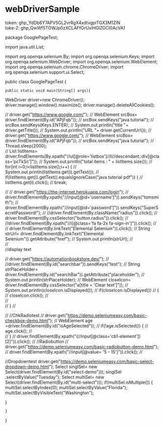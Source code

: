 # webDriverSample
token: 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\
toke-2: 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

package GooglePageTest;

import java.util.List;

import org.openqa.selenium.By;
import org.openqa.selenium.Keys;
import org.openqa.selenium.WebDriver;
import org.openqa.selenium.WebElement;
import org.openqa.selenium.chrome.ChromeDriver;
import org.openqa.selenium.support.ui.Select;


public class GooglePageTest {

	public static void main(String[] args){
 WebDriver driver=new ChromeDriver();
 driver.manage().window().maximize();
 driver.manage().deleteAllCookies();
 
// driver.get("https://www.google.com/"); 
// WebElement srcBox= driver.findElement(By.id("APjFqb"));
// srcBox.sendKeys("java tutorial");
// srcBox.sendKeys(Keys.ENTER);
// System.out.println("title "+ driver.getTitle());
// System.out.println("URL "+ driver.getCurrentUrl());
// driver.get("https://www.google.com/"); 
//		 WebElement srcBox= driver.findElement(By.id("APjFqb"));
//		 srcBox.sendKeys("java tutorial");
//		 Thread.sleep(2000);		
//		 List<WebElement> listItems= driver.findElements(By.xpath("//ul[@role='listbox']//li//descendant::div[@class='pcTkSc']"));
//		 System.out.println("total items : " + listItems.size());
//		 for(int i=0;i<listItems.size();i++) {
//			 System.out.println(listItems.get(i).getText());
//			 if(listItems.get(i).getText().equalsIgnoreCase("java tutorial pdf")) {
//				 listItems.get(i).click();
//				 break;
 
// 
// 	driver.get("https://the-internet.herokuapp.com/login");
// 	driver.findElement(By.xpath("//input[@id='username']")).sendKeys("tomsmith");
// 	driver.findElement(By.xpath("//input[@id='password']")).sendKeys("SuperSecretPassword!");
// 	//driver.findElement(By.className("radius")).click();
// 	driver.findElement(By.cssSelector("button.radius")).click();
// 	//driver.findElement(By.xpath("//i[@class='fa fa-2x fa-sign-in']")).click();
// 	
// 	driver.findElement(By.linkText("Elemental Selenium")).click();
// 	String strUrl= driver.findElement(By.linkText("Elemental Selenium")).getAttribute("href");
// 	System.out.println(strUrl);
// 	
// 	
 	//display text
 	
// driver.get("https://automationbookstore.dev/");
// //driver.findElement(By.id("searchbar")).sendKeys("test");
// String strPlaceHolder= driver.findElement(By.id("searchBar")).getAttribute("placeholder");
// System.out.println(strPlaceHolder);
// WebElement closeIcon= driver.findElement(By.cssSelector("a[title = 'Clear text']"));
// 		System.out.println(closeIcon.isDisplayed());
//		if(closeIcon.isDisplayed())
//		{
//			closeIcon.click();
//			
//			
//		}
// 
 
// //ChkRadiotest
// driver.get("https://demo.seleniumeasy.com/basic-checkbox-demo.html");
// WebElement age =driver.findElement(By.id("isAgeSelected"));
// if(!age.isSelected()) {
//	 age.click();
//	 
// }
// driver.findElement(By.xpath("(//input[@class='cb1-element'])[2]")).click();
// //Radiobutton
// driver.get("https://demo.seleniumeasy.com/basic-radiobutton-demo.html");
// driver.findElement(By.xpath("//input[@value= '5 - 15']")).click();
// 
 
 //Dropdowntest
driver.get("https://demo.seleniumeasy.com/basic-select-dropdown-demo.html");
Select singlSel= new Select(driver.findElement(By.id("select-demo")));
singlSel .selectByValue("Tuesday");
Select multiSel= new Select(driver.findElement(By.id("multi-select")));
if(multiSel.isMultiple()) {
	multiSel.selectByIndex(0);
	multiSel.selectByValue("Florida");
	multiSel.selectByVisibleText("Washington");
	
}


	}
 
 }



